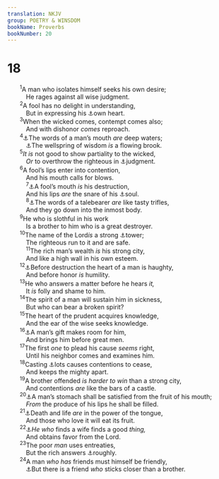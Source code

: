 ```yaml
---
translation: NKJV
group: POETRY & WINSDOM
bookName: Proverbs 
bookNumber: 20
---
```


<div class="title"><h1>18</h1></div>
<span class="verse ch_18_1">  <sup>1</sup>A man who isolates himself seeks his own desire;<br/>   He rages against all wise judgment.<br/></span>
<span class="verse ch_18_2">  <sup>2</sup>A fool has no delight in understanding,<br/>   But in expressing his <a data-toggle="tooltip" data-placement="bottom" title="Eccl. 10:3">⚓</a>own heart.<br/></span>
<span class="verse ch_18_3">  <sup>3</sup>When the wicked comes, contempt comes also;<br/>   And with dishonor <i>comes</i> reproach.<br/></span>
<span class="verse ch_18_4">  <sup>4</sup><a data-toggle="tooltip" data-placement="bottom" title="Prov. 10:11">⚓</a>The words of a man’s mouth <i>are</i> deep waters;<br/>   <a data-toggle="tooltip" data-placement="bottom" title="(James 3:17)">⚓</a>The wellspring of wisdom <i>is</i> a flowing brook.<br/></span>
<span class="verse ch_18_5">  <sup>5</sup><i>It</i> <i>is</i> not good to show partiality to the wicked,<br/>   <i>Or</i> to overthrow the righteous in <a data-toggle="tooltip" data-placement="bottom" title="Lev. 19:15; Deut. 1:17; 16:19; Ps. 82:2; Prov. 17:15">⚓</a>judgment.<br/></span>
<span class="verse ch_18_6">  <sup>6</sup>A fool’s lips enter into contention,<br/>   And his mouth calls for blows.<br/></span>
<span class="verse ch_18_7">   <sup>7</sup><a data-toggle="tooltip" data-placement="bottom" title="Ps. 64:8; 140:9; Prov. 10:14">⚓</a>A fool’s mouth <i>is</i> his destruction,<br/>   And his lips <i>are</i> the snare of his <a data-toggle="tooltip" data-placement="bottom" title="Eccl. 10:12">⚓</a>soul.<br/></span>
<span class="verse ch_18_8">   <sup>8</sup><a data-toggle="tooltip" data-placement="bottom" title="Prov. 12:18">⚓</a>The words of a talebearer <i>are</i> like tasty trifles,<br/>   And they go down into the inmost body.<br/></span>
<span class="verse ch_18_9">  <sup>9</sup>He who is slothful in his work<br/>   Is a brother to him who is a great destroyer.<br/></span>
<span class="verse ch_18_10">  <sup>10</sup>The name of the Lord<i>is</i> a strong <a data-toggle="tooltip" data-placement="bottom" title="2 Sam. 22:2, 3, 33; Ps. 18:2; 61:3; 91:2; 144:2">⚓</a>tower;<br/>   The righteous run to it and are safe.<br/></span>
<span class="verse ch_18_11">   <sup>11</sup>The rich man’s wealth <i>is</i> his strong city,<br/>   And like a high wall in his own esteem.<br/></span>
<span class="verse ch_18_12">  <sup>12</sup><a data-toggle="tooltip" data-placement="bottom" title="Prov. 15:33; 16:18">⚓</a>Before destruction the heart of a man is haughty,<br/>   And before honor <i>is</i> humility.<br/></span>
<span class="verse ch_18_13">  <sup>13</sup>He who answers a matter before he hears <i>it,</i><br/>   It <i>is</i> folly and shame to him.<br/></span>
<span class="verse ch_18_14">  <sup>14</sup>The spirit of a man will sustain him in sickness,<br/>   But who can bear a broken spirit?<br/></span>
<span class="verse ch_18_15">  <sup>15</sup>The heart of the prudent acquires knowledge,<br/>   And the ear of the wise seeks knowledge.<br/></span>
<span class="verse ch_18_16">  <sup>16</sup><a data-toggle="tooltip" data-placement="bottom" title="Gen. 32:20, 21; 1 Sam. 25:27; Prov. 17:8; 21:14">⚓</a>A man’s gift makes room for him,<br/>   And brings him before great men.<br/></span>
<span class="verse ch_18_17">  <sup>17</sup>The first <i>one</i> to plead his cause <i>seems</i> right,<br/>   Until his neighbor comes and examines him.<br/></span>
<span class="verse ch_18_18">  <sup>18</sup>Casting <a data-toggle="tooltip" data-placement="bottom" title="(Prov. 16:33)">⚓</a>lots causes contentions to cease,<br/>   And keeps the mighty apart.<br/></span>
<span class="verse ch_18_19">  <sup>19</sup>A brother offended <i>is</i> <i>harder</i> <i>to</i> <i>win</i> than a strong city,<br/>   And contentions <i>are</i> like the bars of a castle.<br/></span>
<span class="verse ch_18_20">  <sup>20</sup><a data-toggle="tooltip" data-placement="bottom" title="Prov. 12:14; 14:14">⚓</a>A man’s stomach shall be satisfied from the fruit of his mouth;<br/>   <i>From</i> the produce of his lips he shall be filled.<br/></span>
<span class="verse ch_18_21">  <sup>21</sup><a data-toggle="tooltip" data-placement="bottom" title="Prov. 12:13; 13:3; Matt. 12:37">⚓</a>Death and life <i>are</i> in the power of the tongue,<br/>   And those who love it will eat its fruit.<br/></span>
<span class="verse ch_18_22">  <sup>22</sup><a data-toggle="tooltip" data-placement="bottom" title="Gen. 2:18; (Prov. 12:4; 19:14)">⚓</a><i>He</i> <i>who</i> finds a wife finds a good <i>thing,</i><br/>   And obtains favor from the Lord.<br/></span>
<span class="verse ch_18_23">  <sup>23</sup>The poor <i>man</i> uses entreaties,<br/>   But the rich answers <a data-toggle="tooltip" data-placement="bottom" title="James 2:3, 6">⚓</a>roughly.<br/></span>
<span class="verse ch_18_24">  <sup>24</sup>A man <i>who</i> <i>has</i> friends must himself be friendly,<br/>   <a data-toggle="tooltip" data-placement="bottom" title="Prov. 17:17; (John 15:14, 15)">⚓</a>But there is a friend <i>who</i> sticks closer than a brother.<br/></span>
